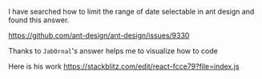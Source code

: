 I have searched how to limit the range of date selectable in ant design and found this answer.

https://github.com/ant-design/ant-design/issues/9330

Thanks to `JabOrnal`'s answer helps me to visualize how to code

Here is his work https://stackblitz.com/edit/react-fcce79?file=index.js

